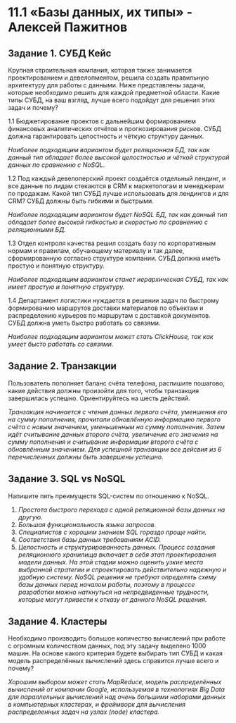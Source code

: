 # **11.1 «Базы данных, их типы» - Алексей Пажитнов**

## **Задание 1. СУБД Кейс**

Крупная строительная компания, которая также занимается проектированием и девелопментом, решила создать правильную архитектуру для работы с данными. Ниже представлены задачи, которые необходимо решить для каждой предметной области. Какие типы СУБД, на ваш взгляд, лучше всего подойдут для решения этих задач и почему?

1.1 Бюджетирование проектов с дальнейшим формированием финансовых аналитических отчётов и прогнозирования рисков. СУБД должна гарантировать целостность и чёткую структуру данных.

*Наиболее подходящим вариантом будет реляционная БД, так как данный тип обладает более высокой целостностью и чёткой структурой данных по сравнению с NoSQL.*

1.2 Под каждый девелоперский проект создаётся отдельный лендинг, и все данные по лидам стекаются в CRM к маркетологам и менеджерам по продажам. Какой тип СУБД лучше использовать для лендингов и для CRM? СУБД должны быть гибкими и быстрыми.

*Наиболее подходящим вариантом будет NoSQL БД, так как данный тип обладает более высокой гибкостью и скоростью по сравнению с реляционными БД.*

1.3 Отдел контроля качества решил создать базу по корпоративным нормам и правилам, обучающему материалу и так далее, сформированную согласно структуре компании. СУБД должна иметь простую и понятную структуру.

*Наиболее подходящим вариантом станет иерархическая СУБД, так как имеет простую и понятную структуру.*

1.4 Департамент логистики нуждается в решении задач по быстрому формированию маршрутов доставки материалов по объектам и распределению курьеров по маршрутам с доставкой документов. СУБД должна уметь быстро работать со связями.

*Наиболее подходящим вариантом может стать ClickHouse, так как умеет бысто работать со связями.*

## **Задание 2. Транзакции**

  Пользователь пополняет баланс счёта телефона, распишите пошагово, какие действия должны произойти для того, чтобы транзакция завершилась успешно. Ориентируйтесь на шесть действий.

  *Транзакция начинается с чтения данных первого счёта, уменшения его на сумму пополнения, прочитали обновлённую информацию первого счёта с новым значением, уменьшенным на сумму пополнения. Затем идёт считывание данных второго счёта, увеличение его значения на сумму пополнения и считывание информации второго счёта с обновлённым значением. Для успешной транзакции все дейсвия из 6 перечисленных должны быть завершены успешно.*

## **Задание 3. SQL vs NoSQL**

  Напишите пять преимуществ SQL-систем по отношению к NoSQL.

1. *Простота быстрого перехода с одной реляционной базы данных на другую.*
2. *Большая функциональность языка запросов.*
3. *Специалистов с хорошим знанием SQL гораздо проще найти.*
4. *Соответствия базы данных требованиям ACID.*
5. *Целостность и структурированность данных. Процесс создания реляционного хранилища включает в себя этап проектирования модели данных. На этой стадии можно оценить узкие места выбранной стратегии и спроектировать действительно надежную и удобную систему. NoSQL решения не требуют определять схему базы данных перед началом работы, поэтому в процессе разработки можно наткнуться на непредвиденные трудности, которые могут привести к отказу от данного NoSQL решения.*

## **Задание 4. Кластеры**

  Необходимо производить большое количество вычислений при работе с огромным количеством данных, под эту задачу выделено 1000 машин. На основе какого критерия будете выбирать тип СУБД и какая модель распределённых вычислений здесь справится лучше всего и почему?

  *Хорошим выбором может стать MapReduce, модель распределённых вычислений от компании Google, используемая в технологиях Big Data для параллельных вычислений над очень большими наборами данных в компьютерных кластерах, и фреймворк для вычисления распределенных задач на узлах (node) кластера.*
